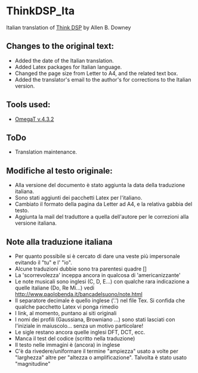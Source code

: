 # ThinkDSP_Ita
Italian translation of [Think DSP](https://github.com/AllenDowney/ThinkDSP) by Allen B. Downey

## Changes to the original text:
* Added the date of the Italian translation.
* Added Latex packages for Italian language.
* Changed the page size from Letter to A4, and the related text box.
* Added the translator's email to the author's for corrections to the Italian version.


## Tools used:
* [OmegaT v.4.3.2](https://omegat.org)

## ToDo
* Translation maintenance.



## Modifiche al testo originale:
* Alla versione del documento è stato aggiunta la data della traduzione italiana.
* Sono stati aggiunti dei pacchetti Latex per l'italiano.
* Cambiato il formato della pagina da Letter ad A4, e la relativa gabbia del testo.
* Aggiunta la mail del traduttore a quella dell'autore per le correzioni alla versione italiana.

## Note alla traduzione italiana
* Per quanto possibile si è cercato di dare una veste più impersonale evitando il "tu" e l' "io".
* Alcune traduzioni dubbie sono tra parentesi quadre []
* La 'scorrevolezza' inceppa  ancora in qualcosa di 'americanizzante'
* Le note musicali sono inglesi (C, D, E...) con qualche rara indicazione a quelle italiane (Do, Re Mi...)	vedi http://www.paolobenda.it/bancadelsuono/note.html
* Il separatore decimale è quello inglese ('.') nel file Tex. Si confida che qualche pacchetto Latex vi ponga rimedio
* I link, al momento, puntano ai siti originali
* I nomi dei profili (Gaussiana, Browniano ...) sono stati lasciati con l'iniziale in maiuscolo... senza un motivo particolare!
* Le sigle restano ancora quelle inglesi DFT, DCT, ecc.
* Manca il test del codice (scritto nella traduzione)
* Il testo nelle immagini è (ancora) in inglese
* C'è da rivedere/uniformare il termine "ampiezza" usato a volte per "larghezza" altre per "altezza o amplificazione". Talvolta è stato usato "magnitudine"

